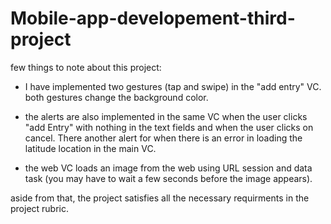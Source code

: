 # Mobile-app-developement-third-project

few things to note about this project:

- I have implemented two gestures (tap and swipe) in the "add entry" VC. both gestures change the background color.

- the alerts are also implemented in the same VC when the user clicks "add Entry" with nothing in the text fields and when the user clicks on cancel. There another alert for when there is an error in loading the latitude location in the main VC. 

- the web VC loads an image from the web using URL session and data task (you may have to wait a few seconds before the image appears). 

aside from that, the project satisfies all the necessary requirments in the project rubric.
